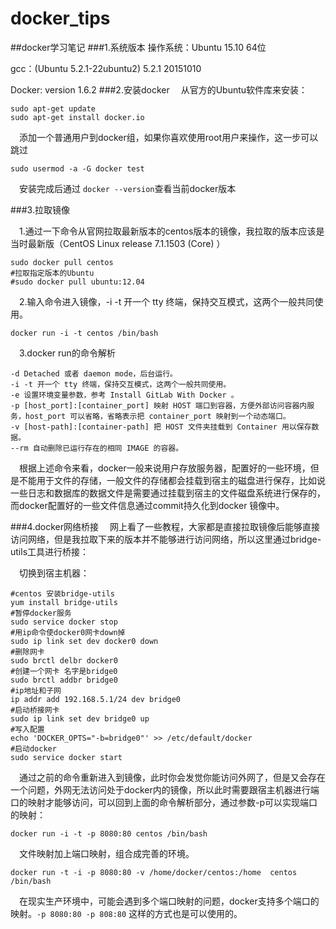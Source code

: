 # docker_tips
##docker学习笔记
###1.系统版本
操作系统：Ubuntu 15.10 64位

gcc：(Ubuntu 5.2.1-22ubuntu2) 5.2.1 20151010

Docker: version 1.6.2
###2.安装docker
&ensp;&ensp;从官方的Ubuntu软件库来安装：

	sudo apt-get update  
	sudo apt-get install docker.io

&ensp;&ensp;添加一个普通用户到docker组，如果你喜欢使用root用户来操作，这一步可以跳过
	
	sudo usermod -a -G docker test

&ensp;&ensp;安装完成后通过 ``` docker --version ```查看当前docker版本

###3.拉取镜像

&ensp;&ensp;1.通过一下命令从官网拉取最新版本的centos版本的镜像，我拉取的版本应该是当时最新版（CentOS Linux release 7.1.1503 (Core) ）	

	sudo docker pull centos
	#拉取指定版本的Ubuntu
	#sudo docker pull ubuntu:12.04

&ensp;&ensp;2.输入命令进入镜像，-i -t 开一个 tty 终端，保持交互模式，这两个一般共同使用。
	
	docker run -i -t centos /bin/bash 

&ensp;&ensp;3.docker run的命令解析

	-d Detached 或者 daemon mode，后台运行。
	-i -t 开一个 tty 终端，保持交互模式，这两个一般共同使用。
	-e 设置环境变量参数，参考 Install GitLab With Docker 。
	-p [host_port]:[container_port] 映射 HOST 端口到容器，方便外部访问容器内服务，host_port 可以省略，省略表示把 container_port 映射到一个动态端口。
	-v [host-path]:[container-path] 把 HOST 文件夹挂载到 Container 用以保存数据。
	--rm 自动删除已运行存在的相同 IMAGE 的容器。
	
&ensp;&ensp;根据上述命令来看，docker一般来说用户存放服务器，配置好的一些环境，但是不能用于文件的存储，一般文件的存储都会挂载到宿主的磁盘进行保存，比如说一些日志和数据库的数据文件是需要通过挂载到宿主的文件磁盘系统进行保存的，而docker配置好的一些文件信息通过commit持久化到docker 镜像中。

###4.docker网络桥接
&ensp;&ensp;网上看了一些教程，大家都是直接拉取镜像后能够直接访问网络，但是我拉取下来的版本并不能够进行访问网络，所以这里通过bridge-utils工具进行桥接：

&ensp;&ensp;切换到宿主机器：

	#centos 安装bridge-utils
	yum install bridge-utils
	#暂停docker服务
	sudo service docker stop
	#用ip命令使docker0网卡down掉
	sudo ip link set dev docker0 down
	#删除网卡
	sudo brctl delbr docker0
	#创建一个网卡 名字是bridge0
	sudo brctl addbr bridge0
	#ip地址和子网
	ip addr add 192.168.5.1/24 dev bridge0
	#启动桥接网卡
	sudo ip link set dev bridge0 up
	#写入配置
	echo 'DOCKER_OPTS="-b=bridge0"' >> /etc/default/docker
	#启动docker
	sudo service docker start

&ensp;&ensp;通过之前的命令重新进入到镜像，此时你会发觉你能访问外网了，但是又会存在一个问题，外网无法访问处于docker内的镜像，所以此时需要跟宿主机器进行端口的映射才能够访问，可以回到上面的命令解析部分，通过参数-p可以实现端口的映射：

	docker run -i -t -p 8080:80 centos /bin/bash

&ensp;&ensp;文件映射加上端口映射，组合成完善的环境。

	docker run -t -i -p 8080:80 -v /home/docker/centos:/home  centos /bin/bash

&ensp;&ensp;在现实生产环境中，可能会遇到多个端口映射的问题，docker支持多个端口的映射。```-p 8080:80 -p 808:80``` 这样的方式也是可以使用的。
